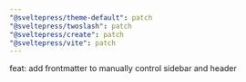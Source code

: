 ```yaml
---
"@sveltepress/theme-default": patch
"@sveltepress/twoslash": patch
"@sveltepress/create": patch
"@sveltepress/vite": patch
---
```


feat: add frontmatter to manually control sidebar and header
